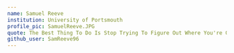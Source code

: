 ```yaml
---
name: Samuel Reeve
institution: University of Portsmouth
profile_pic: SamuelReeve.JPG
quote: The Best Thing To Do Is Stop Trying To Figure Out Where You're Going And Just Enjoy Where You’re At
github_user: SamReeve96
---
```

